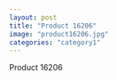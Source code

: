 ```yaml
---
layout: post
title: "Product 16206"
image: "product16206.jpg"
categories: "category1"
---
```

Product 16206
